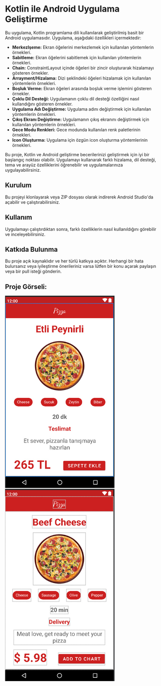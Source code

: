 # Kotlin ile Android Uygulama Geliştirme

Bu uygulama, Kotlin programlama dili kullanılarak geliştirilmiş basit bir Android uygulamasıdır. Uygulama, aşağıdaki özellikleri içermektedir:

- **Merkezlşeme:** Ekran öğelerini merkezlemek için kullanılan yöntemlerin örnekleri.
- **Sabitleme:** Ekran öğelerini sabitlemek için kullanılan yöntemlerin örnekleri.
- **Chain:** ConstraintLayout içinde öğeleri bir zincir oluşturarak hizalamayı gösteren örnekler.
- **Arrayment/Hizalama:** Dizi şeklindeki öğeleri hizalamak için kullanılan yöntemlerin örnekleri.
- **Boşluk Verme:** Ekran öğeleri arasında boşluk verme işlemini gösteren örnekler.
- **Çoklu Dil Desteği:** Uygulamanın çoklu dil desteği özelliğini nasıl kullandığını gösteren örnekler.
- **Uygulama Adı Değiştirme:** Uygulama adını değiştirmek için kullanılan yöntemlerin örnekleri.
- **Çıkış Ekranı Değiştirme:** Uygulamanın çıkış ekranını değiştirmek için kullanılan yöntemlerin örnekleri.
- **Gece Modu Renkleri:** Gece modunda kullanılan renk paletlerinin örnekleri.
- **Icon Oluşturma:** Uygulama için özgün icon oluşturma yöntemlerinin örnekleri.

Bu proje, Kotlin ve Android geliştirme becerilerinizi geliştirmek için iyi bir başlangıç noktası olabilir. Uygulamayı kullanarak farklı hizalama, dil desteği, tema ve arayüz özelliklerini öğrenebilir ve uygulamalarınıza uygulayabilirsiniz.

## Kurulum

Bu projeyi klonlayarak veya ZIP dosyası olarak indirerek Android Studio'da açabilir ve çalıştırabilirsiniz.

## Kullanım

Uygulamayı çalıştırdıktan sonra, farklı özelliklerin nasıl kullanıldığını görebilir ve inceleyebilirsiniz.

## Katkıda Bulunma

Bu proje açık kaynaklıdır ve her türlü katkıya açıktır. Herhangi bir hata bulursanız veya iyileştirme önerileriniz varsa lütfen bir konu açarak paylaşın veya bir pull isteği gönderin.

## Proje Görseli:
![Uygulama Ekran Görüntüsü](./app/src/main/res/image/foto1.jpg)
![Uygulama Ekran Görüntüsü](./app/src/main/res/image/foto2.jpg)

